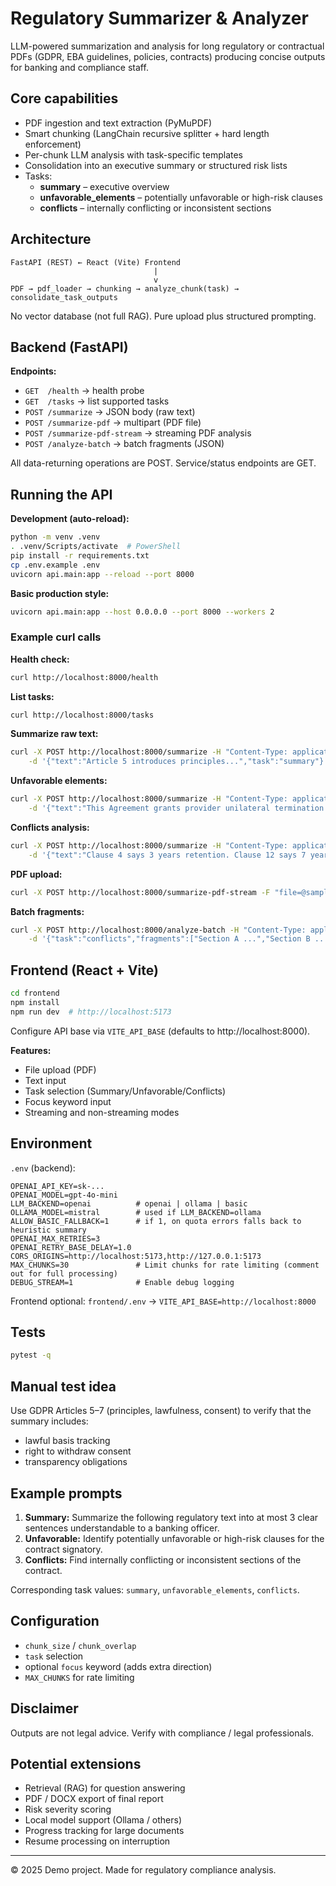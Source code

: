 # Regulatory Summarizer & Analyzer

LLM-powered summarization and analysis for long regulatory or contractual PDFs (GDPR, EBA guidelines, policies, contracts) producing concise outputs for banking and compliance staff.

## Core capabilities
* PDF ingestion and text extraction (PyMuPDF)
* Smart chunking (LangChain recursive splitter + hard length enforcement)
* Per-chunk LLM analysis with task-specific templates
* Consolidation into an executive summary or structured risk lists
* Tasks:
	* **summary** – executive overview
	* **unfavorable_elements** – potentially unfavorable or high-risk clauses
	* **conflicts** – internally conflicting or inconsistent sections

## Architecture
```
FastAPI (REST) ← React (Vite) Frontend
								|
								v
PDF → pdf_loader → chunking → analyze_chunk(task) → consolidate_task_outputs
```
No vector database (not full RAG). Pure upload plus structured prompting.

## Backend (FastAPI)
**Endpoints:**
- `GET  /health` → health probe
- `GET  /tasks` → list supported tasks
- `POST /summarize` → JSON body (raw text)
- `POST /summarize-pdf` → multipart (PDF file)
- `POST /summarize-pdf-stream` → streaming PDF analysis
- `POST /analyze-batch` → batch fragments (JSON)

All data-returning operations are POST. Service/status endpoints are GET.

## Running the API
**Development (auto-reload):**
```bash
python -m venv .venv
. .venv/Scripts/activate  # PowerShell
pip install -r requirements.txt
cp .env.example .env
uvicorn api.main:app --reload --port 8000
```
**Basic production style:**
```bash
uvicorn api.main:app --host 0.0.0.0 --port 8000 --workers 2
```

### Example curl calls
**Health check:**
```bash
curl http://localhost:8000/health
```
**List tasks:**
```bash
curl http://localhost:8000/tasks
```
**Summarize raw text:**
```bash
curl -X POST http://localhost:8000/summarize -H "Content-Type: application/json" \
	-d '{"text":"Article 5 introduces principles...","task":"summary"}'
```
**Unfavorable elements:**
```bash
curl -X POST http://localhost:8000/summarize -H "Content-Type: application/json" \
	-d '{"text":"This Agreement grants provider unilateral termination...","task":"unfavorable_elements"}'
```
**Conflicts analysis:**
```bash
curl -X POST http://localhost:8000/summarize -H "Content-Type: application/json" \
	-d '{"text":"Clause 4 says 3 years retention. Clause 12 says 7 years.","task":"conflicts"}'
```
**PDF upload:**
```bash
curl -X POST http://localhost:8000/summarize-pdf-stream -F "file=@sample.pdf" -F "task=conflicts" -F "focus=mutual exclusive terms"
```
**Batch fragments:**
```bash
curl -X POST http://localhost:8000/analyze-batch -H "Content-Type: application/json" \
	-d '{"task":"conflicts","fragments":["Section A ...","Section B ..."]}'
```

## Frontend (React + Vite)
```bash
cd frontend
npm install
npm run dev  # http://localhost:5173
```
Configure API base via `VITE_API_BASE` (defaults to http://localhost:8000).

**Features:**
- File upload (PDF)
- Text input
- Task selection (Summary/Unfavorable/Conflicts)
- Focus keyword input
- Streaming and non-streaming modes

## Environment
`.env` (backend):
```env
OPENAI_API_KEY=sk-...
OPENAI_MODEL=gpt-4o-mini
LLM_BACKEND=openai          # openai | ollama | basic
OLLAMA_MODEL=mistral        # used if LLM_BACKEND=ollama
ALLOW_BASIC_FALLBACK=1      # if 1, on quota errors falls back to heuristic summary
OPENAI_MAX_RETRIES=3
OPENAI_RETRY_BASE_DELAY=1.0
CORS_ORIGINS=http://localhost:5173,http://127.0.0.1:5173
MAX_CHUNKS=30               # Limit chunks for rate limiting (comment out for full processing)
DEBUG_STREAM=1              # Enable debug logging
```
Frontend optional: `frontend/.env` → `VITE_API_BASE=http://localhost:8000`

## Tests
```bash
pytest -q
```

## Manual test idea
Use GDPR Articles 5–7 (principles, lawfulness, consent) to verify that the summary includes:
- lawful basis tracking
- right to withdraw consent  
- transparency obligations

## Example prompts
1. **Summary:** Summarize the following regulatory text into at most 3 clear sentences understandable to a banking officer.
2. **Unfavorable:** Identify potentially unfavorable or high-risk clauses for the contract signatory.
3. **Conflicts:** Find internally conflicting or inconsistent sections of the contract.

Corresponding task values: `summary`, `unfavorable_elements`, `conflicts`.

## Configuration
- `chunk_size` / `chunk_overlap`
- `task` selection
- optional `focus` keyword (adds extra direction)
- `MAX_CHUNKS` for rate limiting

## Disclaimer
Outputs are not legal advice. Verify with compliance / legal professionals.

## Potential extensions
- Retrieval (RAG) for question answering
- PDF / DOCX export of final report
- Risk severity scoring
- Local model support (Ollama / others)
- Progress tracking for large documents
- Resume processing on interruption

---
© 2025 Demo project. Made for regulatory compliance analysis.
